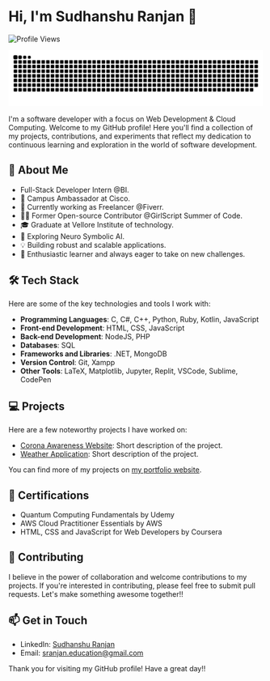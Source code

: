 # Hi, I'm Sudhanshu Ranjan 👋

![Profile Views](https://komarev.com/ghpvc/?username=sranjan-git&color=green)

<div align="center">
<picture>
  <source
    media="(prefers-color-scheme: dark)"
    srcset="https://raw.githubusercontent.com/platane/snk/output/github-contribution-grid-snake-dark.svg"
  />
  <source
    media="(prefers-color-scheme: light)"
    srcset="https://raw.githubusercontent.com/platane/snk/output/github-contribution-grid-snake.svg"
  />
  <img
    alt="github contribution grid snake animation"
    src="https://raw.githubusercontent.com/platane/snk/output/github-contribution-grid-snake.svg"
  />
</picture>
</div>


I'm a software developer with a focus on Web Development & Cloud Computing. Welcome to my GitHub profile! Here you'll find a collection of my projects, contributions, and experiments that reflect my dedication to continuous learning and exploration in the world of software development. 

## 🚀 About Me


-    Full-Stack Developer Intern @BI.
- 👔 Campus Ambassador at Cisco.
- 💼 Currently working as Freelancer @Fiverr.
- 👩‍💻 Former Open-source Contributor @GirlScript Summer of Code.
- 🎓 Graduate at Vellore Institute of technology.
- 🔭 Exploring Neuro Symbolic AI.
- 💡 Building robust and scalable applications.
- 🌱 Enthusiastic learner and always eager to take on new challenges.

## 🛠️ Tech Stack

Here are some of the key technologies and tools I work with:

- **Programming Languages**: C, C#, C++, Python, Ruby, Kotlin, JavaScript
- **Front-end Development**: HTML, CSS, JavaScript
- **Back-end Development**: NodeJS, PHP
- **Databases**: SQL
- **Frameworks and Libraries**: .NET, MongoDB
- **Version Control**: Git, Xampp
- **Other Tools**: LaTeX, Matplotlib, Jupyter, Replit, VSCode, Sublime, CodePen

## 💻 Projects

Here are a few noteworthy projects I have worked on:

- [Corona Awareness Website](https://sranjan-git.github.io/covid_19_awareness_website/): Short description of the project.
- [Weather Application](https://sranjan-git.github.io/weather_app/): Short description of the project.

You can find more of my projects on [my portfolio website](https://sranjan-git.github.io/Portfolio/).

## 🌟 Certifications

- Quantum Computing Fundamentals by Udemy
- AWS Cloud Practitioner Essentials by AWS
- HTML, CSS and JavaScript for Web Developers by Coursera



## 🤝 Contributing

I believe in the power of collaboration and welcome contributions to my projects. If you're interested in contributing, please feel free to submit pull requests. Let's make something awesome together!!

## 📫 Get in Touch

- LinkedIn: [Sudhanshu Ranjan](https://www.linkedin.com/in/sudhanshu-ranjan-7a3305216/)
- Email: sranjan.education@gmail.com

Thank you for visiting my GitHub profile! Have a great day!!


